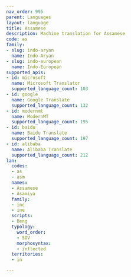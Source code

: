 ```yaml
---
nav_order: 995
parent: Languages
layout: language
title: Assamese
description: Machine translation for Assamese
code: as
family:
- slug: indo-aryan
  name: Indo-Aryan
- slug: indo-european
  name: Indo-European
supported_apis:
- id: microsoft
  name: Microsoft Translator
  supported_language_count: 103
- id: google
  name: Google Translate
  supported_language_count: 132
- id: modernmt
  name: ModernMT
  supported_language_count: 195
- id: baidu
  name: Baidu Translate
  supported_language_count: 197
- id: alibaba
  name: Alibaba Translate
  supported_language_count: 212
lan:
  codes:
  - as
  - asm
  names:
  - Assamese
  - Asamiya
  family:
  - inc
  - ine
  scripts:
  - Beng
  typology:
    word_order:
    - SOV
    morphosyntax:
    - inflected
  territories:
  - in

---
```



